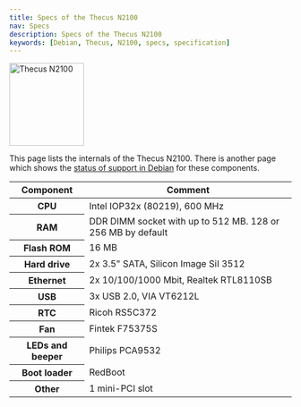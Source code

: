```yaml
---
title: Specs of the Thecus N2100
nav: Specs
description: Specs of the Thecus N2100
keywords: [Debian, Thecus, N2100, specs, specification]
---
```


<div class="right">
<img src = "../images/r_n2100_debian.jpg" class="border" alt="Thecus N2100" width="133" height="148" />
</div>

This page lists the internals of the Thecus N2100.  There is another page
which shows the <a href = "../status/">status of support in Debian</a> for
these components.

<table class="table table-hover">

<thead>
<tr>
<th>Component</th>
<th>Comment</th>
</tr>
</thead>

<tbody>
<tr>
<th>CPU</th>
<td>Intel IOP32x (80219), 600 MHz</td>
</tr>

<tr>
<th>RAM</th>
<td>DDR DIMM socket with up to 512 MB.  128 or 256 MB by default</td>
</tr>

<tr>
<th>Flash ROM</th>
<td>16 MB</td>
</tr>

<tr>
<th>Hard drive</th>
<td>2x 3.5" SATA, Silicon Image SiI 3512</td>
</tr>

<tr>
<th>Ethernet</th>
<td>2x 10/100/1000 Mbit, Realtek RTL8110SB</td>
</tr>

<tr>
<th>USB</th>
<td>3x USB 2.0, VIA VT6212L</td>
</tr>

<tr>
<th>RTC</th>
<td>Ricoh RS5C372</td>
</tr>

<tr>
<th>Fan</th>
<td>Fintek F75375S</td>
</tr>

<tr>
<th>LEDs and beeper</th>
<td>Philips PCA9532</td>
</tr>

<tr>
<th>Boot loader</th>
<td>RedBoot</td>
</tr>

<tr>
<th>Other</th>
<td>1 mini-PCI slot</td>
</tr>
</tbody>

</table>

